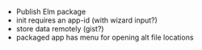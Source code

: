 - Publish Elm package
- init requires an app-id (with wizard input?)
- store data remotely (gist?)
- packaged app has menu for opening alt file locations

